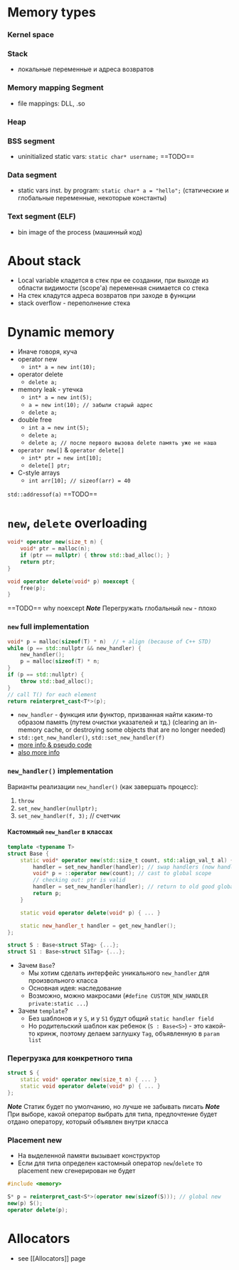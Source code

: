 # Memory types
### Kernel space
### Stack
- локальные переменные и адреса возвратов
### Memory mapping Segment
- file mappings: DLL, .so
### Heap
### BSS segment
- uninitialized static vars: `static char* username;`  ==TODO==
### Data segment
- static vars inst. by program: `static char* a = "hello";` (статические и глобальные переменные, некоторые константы)
### Text segment (ELF)
- bin image of the process (машинный код)


# About stack
- Local variable кладется в стек при ее создании, при выходе из области видимости (scope'а) переменная снимается со стека
- На стек кладутся адреса возвратов при заходе в функции
- stack overflow - переполнение стека

# Dynamic memory
- Иначе говоря, куча
- operator new
	- `int* a = new int(10);`
- operator delete
	- `delete a;`
- memory leak - утечка
	- `int* a = new int(5);`
	- `a = new int(10); // забыли старый адрес`
	- `delete a;`
- double free
	- `int a = new int(5);`
	- `delete a;`
	- `delete a; // после первого вызова delete память уже не наша`
- `operator new[]` & `operator delete[]`
	- `int* ptr = new int[10];`
	- `delete[] ptr;`
- C-style arrays
	- `int arr[10]; // sizeof(arr) = 40`
	
`std::addressof(a)` ==TODO==
# `new`, `delete` overloading

```cpp
void* operator new(size_t n) {
	void* ptr = malloc(n);
	if (ptr == nullptr) { throw std::bad_alloc(); }
	return ptr;
}

void operator delete(void* p) noexcept {
	free(p);
}
```
==TODO== why noexcept
_**Note**_ Перегружать глобальный `new` - плохо

### `new` full implementation

```cpp
void* p = malloc(sizeof(T) * n)  // + align (because of C++ STD)
while (p == std::nullptr && new_handler) {
	new_handler();
	p = malloc(sizeof(T) * n;
}
if (p == std::nullptr) {
	throw std::bad_alloc();
}
// call T() for each element
return reinterpret_cast<T*>(p);
```

- `new_handler` - функция или функтор, призванная найти каким-то образом память (путем очистки указателей и тд.) (clearing an in-memory cache, or destroying some objects that are no longer needed)
- `std::get_new_handler()`, `std::set_new_handler(f)`
- [more info & pseudo code](https://stackoverflow.com/questions/28824317/operator-new-new-handler-function-in-c)
- [also more info](https://stackoverflow.com/questions/18945537/how-does-stdset-new-handler-make-more-memory-available)

### `new_handler()` implementation

Варианты реализации `new_handler()` (как завершать процесс):
1) `throw`
2) `set_new_handler(nullptr);`
3) `set_new_handler(f, 3);`  // счетчик

#### Кастомный `new_handler` в классах
```cpp
template <typename T>
struct Base {
	static void* operator new(std::size_t count, std::align_val_t al) {
		handler = set_new_handler(handler); // swap handlers (now handler is old one)
		void* p = ::operator new(count); // cast to global scope
		// checking out: ptr is valid
		handler = set_new_handler(handler); // return to old good global handler
		return p;
	}

	static void operator delete(void* p) { ... }

	static new_handler_t handler = get_new_handler();
};

struct S : Base<struct STag> {...};
struct S1 : Base<struct S1Tag> {...};
```

- Зачем `Base`?
	- Мы хотим сделать интерфейс уникального `new_handler` для произвольного класса
	- Основная идея: наследование
	- Возможно, можно макросами (`#define CUSTOM_NEW_HANDLER private:static ...`)
- Зачем `template`?
	- Без шаблонов и у `S`, и у `S1` будут общий `static handler field`
	- Но родительский шаблон как ребенок (`S : Base<S>`) - это какой-то кринж, поэтому делаем заглушку `Tag`, объявленную в `param list`

### Перегрузка для конкретного типа
```cpp
struct S {
	static void* operator new(size_t n) { ... }
	static void operator delete(void* p) { ... }
};
```

_**Note**_ Статик будет по умолчанию, но лучше не забывать писать
_**Note**_ При выборе, какой оператор выбрать для типа, предпочтение будет отдано оператору, который объявлен внутри класса

### Placement new
- На выделенной памяти вызывает конструктор
- Если для типа определен кастомный оператор `new`/`delete` то placement new сгенерирован не будет

```cpp
#include <memory>

S* p = reinterpret_cast<S*>(operator new(sizeof(S))); // global new
new(p) S();
operator delete(p);
```

# Allocators
- see [[Allocators]] page
